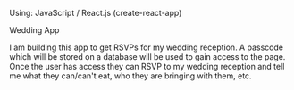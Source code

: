 Using: JavaScript / React.js (create-react-app)

Wedding App

I am building this app to get RSVPs for my wedding reception. A passcode which will be stored on a database will be used to gain access to the page. Once the user has access they can RSVP to my wedding reception and tell me what they can/can't eat, who they are bringing with them, etc.
